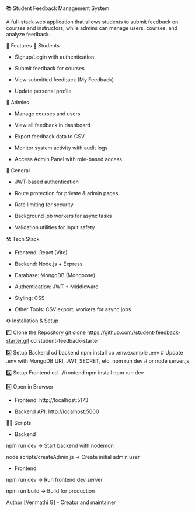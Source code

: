 📚 Student Feedback Management System

A full-stack web application that allows students to submit feedback on courses and instructors, while admins can manage users, courses, and analyze feedback.

🚀 Features
🔹 Students

* Signup/Login with authentication

* Submit feedback for courses

* View submitted feedback (My Feedback)

* Update personal profile

🔹 Admins

* Manage courses and users

* View all feedback in dashboard

* Export feedback data to CSV

* Monitor system activity with audit logs

* Access Admin Panel with role-based access

🔹 General

* JWT-based authentication

* Route protection for private & admin pages

* Rate limiting for security

* Background job workers for async tasks

* Validation utilities for input safety

🛠️ Tech Stack

* Frontend: React (Vite)

* Backend: Node.js + Express

* Database: MongoDB (Mongoose)

* Authentication: JWT + Middleware

* Styling: CSS

* Other Tools: CSV export, workers for async jobs

⚙️ Installation & Setup

1️⃣ Clone the Repository
             git clone [https://github.com/<your-username>/student-feedback-starter.git](https://github.com/VenmathiG-29/student-feedback-starter.git)
             cd student-feedback-starter

2️⃣ Setup Backend
             cd backend
             npm install
             cp .env.example .env
             # Update .env with MongoDB URI, JWT_SECRET, etc.
             npm run dev   # or node server.js

3️⃣ Setup Frontend
              cd ../frontend
              npm install
              npm run dev

4️⃣ Open in Browser

* Frontend: http://localhost:5173

* Backend API: http://localhost:5000

🧑‍💻 Scripts
* Backend

npm run dev → Start backend with nodemon

node scripts/createAdmin.js → Create initial admin user

* Frontend

npm run dev → Run frontend dev server

npm run build → Build for production

Author
[Venmathi G] - Creator and maintainer
